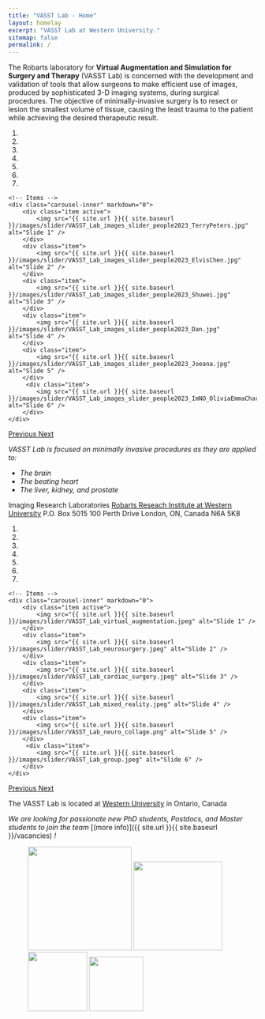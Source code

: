 ```yaml
---
title: "VASST Lab - Home"
layout: homelay
excerpt: "VASST Lab at Western University."
sitemap: false
permalink: /
---
```


The Robarts laboratory for <b>Virtual Augmentation and Simulation for Surgery and Therapy</b> (VASST Lab) is concerned with the development and validation of tools that allow surgeons to make efficient use of images, produced by sophisticated 3-D imaging systems, during surgical procedures. The objective of minimally-invasive surgery is to resect or lesion the smallest volume of tissue, causing the least trauma to the patient while achieving the desired therapeutic result.


<div markdown="0" id="carousel" class="carousel slide" data-ride="carousel" data-interval="4000" data-pause="hover" >
    <!-- Menu -->
    <ol class="carousel-indicators">
        <li data-target="#carousel" data-slide-to="0" class="active"></li>
        <li data-target="#carousel" data-slide-to="1"></li>
        <li data-target="#carousel" data-slide-to="2"></li>
        <li data-target="#carousel" data-slide-to="3"></li>
        <li data-target="#carousel" data-slide-to="4"></li>
        <li data-target="#carousel" data-slide-to="5"></li>
        <li data-target="#carousel" data-slide-to="6"></li>
    </ol>

    <!-- Items -->
    <div class="carousel-inner" markdown="0">
        <div class="item active">
            <img src="{{ site.url }}{{ site.baseurl }}/images/slider/VASST_Lab_images_slider_people2023_TerryPeters.jpg" alt="Slide 1" />
        </div>
        <div class="item">
            <img src="{{ site.url }}{{ site.baseurl }}/images/slider/VASST_Lab_images_slider_people2023_ElvisChen.jpg" alt="Slide 2" />
        </div>
        <div class="item">
            <img src="{{ site.url }}{{ site.baseurl }}/images/slider/VASST_Lab_images_slider_people2023_Shuwei.jpg" alt="Slide 3" />
        </div>
        <div class="item">
            <img src="{{ site.url }}{{ site.baseurl }}/images/slider/VASST_Lab_images_slider_people2023_Dan.jpg" alt="Slide 4" />
        </div>
        <div class="item">
            <img src="{{ site.url }}{{ site.baseurl }}/images/slider/VASST_Lab_images_slider_people2023_Joeana.jpg" alt="Slide 5" />
        </div>       
         <div class="item">
            <img src="{{ site.url }}{{ site.baseurl }}/images/slider/VASST_Lab_images_slider_people2023_ImNO_OliviaEmmaCharles.jpg" alt="Slide 6" />
        </div>
    </div>
  <a class="left carousel-control" href="#carousel" role="button" data-slide="prev">
    <span class="glyphicon glyphicon-chevron-left" aria-hidden="true"></span>
    <span class="sr-only">Previous</span>
  </a>
  <a class="right carousel-control" href="#carousel" role="button" data-slide="next">
    <span class="glyphicon glyphicon-chevron-right" aria-hidden="true"></span>
    <span class="sr-only">Next</span>
  </a>
</div>



<i>VASST Lab is focused on minimally invasive procedures as they are applied to:</i>
* <i>The brain</i>
* <i>The beating heart</i>
* <i>The liver, kidney, and prostate</i>

Imaging Research Laboratories
[Robarts Reseach Institute at Western University](https://www.robarts.ca/)
P.O. Box 5015 100 Perth Drive
London, ON, Canada N6A 5K8
 
 
<div markdown="0" id="carousel" class="carousel slide" data-ride="carousel" data-interval="4000" data-pause="hover" >
    <!-- Menu -->
    <ol class="carousel-indicators">
        <li data-target="#carousel" data-slide-to="0" class="active"></li>
        <li data-target="#carousel" data-slide-to="1"></li>
        <li data-target="#carousel" data-slide-to="2"></li>
        <li data-target="#carousel" data-slide-to="3"></li>
        <li data-target="#carousel" data-slide-to="4"></li>
        <li data-target="#carousel" data-slide-to="5"></li>
        <li data-target="#carousel" data-slide-to="6"></li>
    </ol>

    <!-- Items -->
    <div class="carousel-inner" markdown="0">
        <div class="item active">
            <img src="{{ site.url }}{{ site.baseurl }}/images/slider/VASST_Lab_virtual_augmentation.jpeg" alt="Slide 1" />
        </div>
        <div class="item">
            <img src="{{ site.url }}{{ site.baseurl }}/images/slider/VASST_Lab_neurosurgery.jpeg" alt="Slide 2" />
        </div>
        <div class="item">
            <img src="{{ site.url }}{{ site.baseurl }}/images/slider/VASST_Lab_cardiac_surgery.jpeg" alt="Slide 3" />
        </div>
        <div class="item">
            <img src="{{ site.url }}{{ site.baseurl }}/images/slider/VASST_Lab_mixed_reality.jpeg" alt="Slide 4" />
        </div>
        <div class="item">
            <img src="{{ site.url }}{{ site.baseurl }}/images/slider/VASST_Lab_neuro_collage.png" alt="Slide 5" />
        </div>       
         <div class="item">
            <img src="{{ site.url }}{{ site.baseurl }}/images/slider/VASST_Lab_group.jpeg" alt="Slide 6" />
        </div>
    </div>
  <a class="left carousel-control" href="#carousel" role="button" data-slide="prev">
    <span class="glyphicon glyphicon-chevron-left" aria-hidden="true"></span>
    <span class="sr-only">Previous</span>
  </a>
  <a class="right carousel-control" href="#carousel" role="button" data-slide="next">
    <span class="glyphicon glyphicon-chevron-right" aria-hidden="true"></span>
    <span class="sr-only">Next</span>
  </a>
</div>





The VASST Lab is located at [Western University](https://www.uwo.ca/) in Ontario, Canada

 *We are  looking for passionate new PhD students, Postdocs, and Master students to join the team* [(more info)]({{ site.url }}{{ site.baseurl }}/vacancies) *!*

<figure class="fourth">
  <img src="{{ site.url }}{{ site.baseurl }}/images/logopic/VASST_Lab_logo.jpeg" style="width: 210px">
  <img src="{{ site.url }}{{ site.baseurl }}/images/logopic/Western_University.png" style="width: 180px">
  <img src="{{ site.url }}{{ site.baseurl }}/images/logopic/Logo_NWO.jpg" style="width: 120px">
  <img src="{{ site.url }}{{ site.baseurl }}/images/logopic/Logo_ERC.jpg" style="width: 110px">
</figure>
